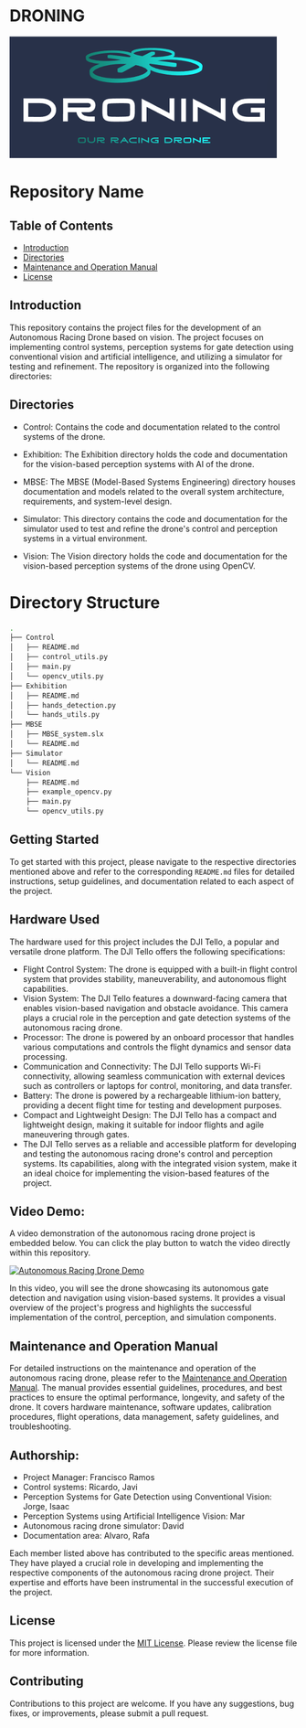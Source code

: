# DRONING

![Droning_Logo](Images/Droning_logo.png)

# Repository Name

## Table of Contents

- [Introduction](#introduction)
- [Directories](#directories)
- [Maintenance and Operation Manual](#maintenance-and-operation-manual)
- [License](#license)

## Introduction
This repository contains the project files for the development of an Autonomous Racing Drone based on vision. The project focuses on implementing control systems, perception systems for gate detection using conventional vision and artificial intelligence, and utilizing a simulator for testing and refinement. The repository is organized into the following directories:

## Directories

- Control: Contains the code and documentation related to the control systems of the drone. <!--Please refer to the [Control/README.md](Control/README.md) file for detailed information about the control algorithms, maneuvering, stabilization, and flight characteristics. -->

- Exhibition: The Exhibition directory holds the code and documentation for the vision-based perception systems with AI of the drone.<!-- Please refer to the [Exhibition/README.md](Exhibition/README.md) file for details about past and upcoming exhibitions, as well as any related documentation. -->

- MBSE: The MBSE (Model-Based Systems Engineering) directory houses documentation and models related to the overall system architecture, requirements, and system-level design.<!-- Please refer to the [MBSE/README.md](MBSE/README.md) file for more information on the MBSE approach and the contents of this directory. -->

- Simulator: This directory contains the code and documentation for the simulator used to test and refine the drone's control and perception systems in a virtual environment.<!-- Please refer to the [Simulator/README.md](Simulator/README.md) file for instructions on setting up and using the simulator. -->

- Vision: The Vision directory holds the code and documentation for the vision-based perception systems of the drone using OpenCV.<!-- Please refer to the [Vision/README.md](Vision/README.md) file for detailed information on the vision-based algorithms, gate recognition techniques, and instructions for using these systems. -->



# Directory Structure

```sh
.
├── Control
│   ├── README.md
│   ├── control_utils.py
│   ├── main.py
│   └── opencv_utils.py
├── Exhibition
│   ├── README.md
│   ├── hands_detection.py
│   └── hands_utils.py
├── MBSE
│   ├── MBSE_system.slx
│   └── README.md
├── Simulator
│   └── README.md
└── Vision
    ├── README.md
    ├── example_opencv.py
    ├── main.py
    └── opencv_utils.py

```

## Getting Started
To get started with this project, please navigate to the respective directories mentioned above and refer to the corresponding `README.md` files for detailed instructions, setup guidelines, and documentation related to each aspect of the project.

## Hardware Used
The hardware used for this project includes the DJI Tello, a popular and versatile drone platform. The DJI Tello offers the following specifications:

- Flight Control System: The drone is equipped with a built-in flight control system that provides stability, maneuverability, and autonomous flight capabilities.
- Vision System: The DJI Tello features a downward-facing camera that enables vision-based navigation and obstacle avoidance. This camera plays a crucial role in the perception and gate detection systems of the autonomous racing drone.
- Processor: The drone is powered by an onboard processor that handles various computations and controls the flight dynamics and sensor data processing.
- Communication and Connectivity: The DJI Tello supports Wi-Fi connectivity, allowing seamless communication with external devices such as controllers or laptops for control, monitoring, and data transfer.
- Battery: The drone is powered by a rechargeable lithium-ion battery, providing a decent flight time for testing and development purposes.
- Compact and Lightweight Design: The DJI Tello has a compact and lightweight design, making it suitable for indoor flights and agile maneuvering through gates.
- The DJI Tello serves as a reliable and accessible platform for developing and testing the autonomous racing drone's control and perception systems. Its capabilities, along with the integrated vision system, make it an ideal choice for implementing the vision-based features of the project.

## Video Demo:

A video demonstration of the autonomous racing drone project is embedded below. You can click the play button to watch the video directly within this repository.

[![Autonomous Racing Drone Demo](https://img.youtube.com/vi/your_video_id/0.jpg)](https://www.youtube.com/watch?v=your_video_id)

In this video, you will see the drone showcasing its autonomous gate detection and navigation using vision-based systems. It provides a visual overview of the project's progress and highlights the successful implementation of the control, perception, and simulation components.

## Maintenance and Operation Manual

For detailed instructions on the maintenance and operation of the autonomous racing drone, please refer to the [Maintenance and Operation Manual](./Maintenance%20and%20Operation%20Manual.md). The manual provides essential guidelines, procedures, and best practices to ensure the optimal performance, longevity, and safety of the drone. It covers hardware maintenance, software updates, calibration procedures, flight operations, data management, safety guidelines, and troubleshooting.


## Authorship:
   - Project Manager: Francisco Ramos
   - Control systems: Ricardo, Javi
   - Perception Systems for Gate Detection using Conventional Vision: Jorge, Isaac
   - Perception Systems using Artificial Intelligence Vision: Mar
   - Autonomous racing drone simulator: David
   - Documentation area: Alvaro, Rafa

Each member listed above has contributed to the specific areas mentioned. They have played a crucial role in developing and implementing the respective components of the autonomous racing drone project. Their expertise and efforts have been instrumental in the successful execution of the project.


## License

This project is licensed under the [MIT License](LICENSE). Please review the license file for more information.

## Contributing

Contributions to this project are welcome. If you have any suggestions, bug fixes, or improvements, please submit a pull request.